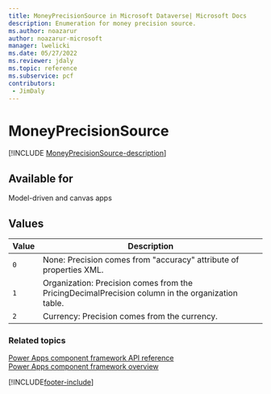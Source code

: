```yaml
---
title: MoneyPrecisionSource in Microsoft Dataverse| Microsoft Docs
description: Enumeration for money precision source.
ms.author: noazarur
author: noazarur-microsoft
manager: lwelicki
ms.date: 05/27/2022
ms.reviewer: jdaly
ms.topic: reference
ms.subservice: pcf
contributors:
 - JimDaly
---
```


# MoneyPrecisionSource

[!INCLUDE [MoneyPrecisionSource-description](includes/moneyprecisionsource-description.md)]

## Available for

Model-driven and canvas apps

## Values

| Value | Description  |
| ----- | ------------ |
| `0`   | None: Precision comes from "accuracy" attribute of properties XML. |
| `1`   | Organization: Precision comes from the PricingDecimalPrecision column in the organization table. |
| `2`   | Currency: Precision comes from the currency. |

### Related topics

[Power Apps component framework API reference](../reference/index.md)<br/>
[Power Apps component framework overview](../overview.md)

[!INCLUDE[footer-include](../../../includes/footer-banner.md)]
